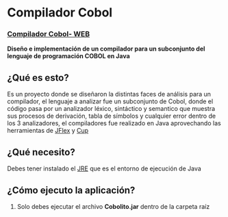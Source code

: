 # Compilador Cobol

### [Compilador Cobol- WEB](http://spantons.github.io/Compilador_Cobol)

**Diseño e implementación de un compilador para un subconjunto del lenguaje de programación COBOL en Java**

## ¿Qué es esto?
Es un proyecto donde se diseñaron la distintas faces de análisis para un compilador, el lenguaje a analizar fue un subconjunto de Cobol, donde el código pasa por un analizador léxico, sintáctico y semantico que muestra sus procesos de derivación, tabla de símbolos y cualquier error dentro de los 3 analizadores, el compiladores fue realizado en Java aprovechando las herramientas de [JFlex](http://jflex.de/) y [Cup](http://www.cs.princeton.edu/~appel/modern/java/CUP/)

## ¿Qué necesito?
Debes tener instalado el [JRE](http://www.java.com/es/download/) que es el entorno de ejecución de Java

## ¿Cómo ejecuto la aplicación?
 1. Solo debes ejecutar el archivo **Cobolito.jar** dentro de la carpeta raíz 
